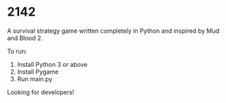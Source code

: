 # 2142
A survival strategy game written completely in Python and inspired by Mud and Blood 2.

To run:
  1) Install Python 3 or above
  2) Install Pygame
  3) Run main.py
  
Looking for developers!
